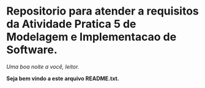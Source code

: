 # Repositorio para atender a requisitos da Atividade Pratica 5 de Modelagem e Implementacao de Software.

*Uma boa noite a você, leitor.*

**Seja bem vindo a este arquivo README.txt.**

